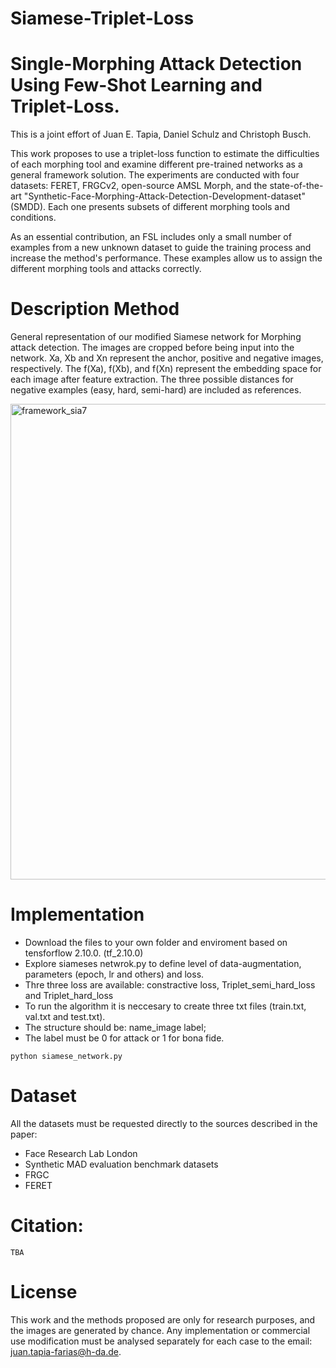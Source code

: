 # Siamese-Triplet-Loss
# Single-Morphing Attack Detection Using Few-Shot Learning and Triplet-Loss.
This is a joint effort of Juan E. Tapia, Daniel Schulz and Christoph Busch.

This work proposes to use a triplet-loss function to estimate the difficulties of each morphing tool and examine different pre-trained networks as a general framework solution. The experiments are conducted with four datasets: FERET, FRGCv2, open-source AMSL Morph, and the state-of-the-art "Synthetic-Face-Morphing-Attack-Detection-Development-dataset" (SMDD). Each one presents subsets of different morphing tools and conditions.

As an essential contribution, an FSL includes only a small number of examples from a new unknown dataset to guide the training process and increase the method's performance. These examples allow us to assign the different morphing tools and attacks correctly.

# Description Method

 General representation of our modified Siamese network for Morphing attack detection. The images are cropped before being input into the network. Xa, Xb and Xn represent the anchor, positive and negative images, respectively. The f(Xa), f(Xb), and f(Xn) represent the embedding space for each image after feature extraction. The three possible distances for negative examples (easy, hard, semi-hard) are included as references.

<img width="761" alt="framework_sia7" src="https://github.com/user-attachments/assets/718d68b9-9df3-4805-b8e6-00f78833b806" />

# Implementation
- Download the files to your own folder and enviroment based on tensforflow 2.10.0. (tf_2.10.0)
- Explore siameses netwrok.py to define level of data-augmentation, parameters (epoch, lr and others) and loss.
- Thre three loss are available: constractive loss, Triplet_semi_hard_loss and Triplet_hard_loss
- To run the algorithm it is neccesary to create three txt files (train.txt, val.txt and test.txt). 
- The structure should be: name_image label;
- The label must be 0 for attack or 1 for bona fide.

```
python siamese_network.py

```
# Dataset

All the datasets must be requested directly to the sources described in the paper:
- Face Research Lab London
- Synthetic MAD evaluation benchmark datasets
- FRGC
- FERET

# Citation:
```
TBA

```
# License
This work and the methods proposed are only for research purposes, and the images are generated by chance. Any implementation or commercial use modification must be analysed separately for each case to the email: juan.tapia-farias@h-da.de.
